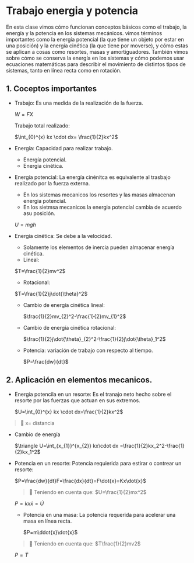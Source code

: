 # Trabajo energia y potencia
En esta clase vimos cómo funcionan conceptos básicos como el trabajo, la energía y la potencia en los sistemas mecánicos. vimos términos importantes como la energía potencial (la que tiene un objeto por estar en una posición) y la energía cinética (la que tiene por moverse), y cómo estas se aplican a cosas como resortes, masas y amortiguadores. También vimos sobre cómo se conserva la energía en los sistemas y cómo podemos usar ecuaciones matemáticas para describir el movimiento de distintos tipos de sistemas, tanto en línea recta como en rotación.

## 1. Coceptos importantes

- Trabajo: Es una medida de la realización de la fuerza.

  $W=FX$

  Trabajo total realizado:

  $\int_{0}^{x} kx \cdot dx= \frac{1}{2}kx^2$

- Energía: Capacidad para realizar trabajo.
  - Energía potencial.
  - Energia cinética.

- Energía potencial: La energía cinénitca es equivalente al trasbajo realizado por la fuerza externa.
  - En los sistemas mecanicos los resortes y las masas almacenan energia potencial.
  - En los sietmsa mecanicos la energia potencial cambia de acuerdo asu posición.
    
  $U=mgh$

- Energía cinética: Se debe a la velocidad.
  - Solamente los elementos de inercia pueden almacenar energía cinética.
  - Lineal:   

  $T=\frac{1}{2}mv^2$               
  
  - Rotacional:
 
  $T=\frac{1}{2}j\dot{\theta}^2$

  - Cambio de energía cinética lineal:
 
    $\frac{1}{2}mv_{2}^2-\frac{1}{2}mv_{1}^2$

   - Cambio de energía cinética rotacional:
 
     $\frac{1}{2}j\dot{\theta}_{2}^2-\frac{1}{2}j\dot{\theta}_1^2$

  - Potencia: variación de trabajo con respecto al tiempo.
 
    $P=\frac{dw}{dt}$


## 2. Aplicación en elementos mecanicos.

  - Energia potencila en un resorte: Es el tranajo neto hecho sobre el resorte por las fuerzas que actuan en sus extremos.
 
    $U=\int_{0}^{x} kx \cdot dx=\frac{1}{2}kx^2$

   >🔑 x= distancia 

 - Cambio de energía

   $\triangle U=\int_{x_{1}}^{x_{2}} kx\cdot dx =\frac{1}{2}kx_2^2-\frac{1}{2}kx_1^2$


 - Potencia en un resorte: Potencia requierida para estirar o contrear un resorte:

   $P=\frac{dw}{dt}F=\frac{dx}{dt}=F\dot{x}=Kx\dot{x}$

   >🔑 Teniendo en cuenta que:
   >$U=\frac{1}{2}mx^2$

   $P=kx\dot{x}=\dot{U}$

   - Potencia en una masa: La potencia requerida para acelerar una masa en línea recta.
  
     $P=m\ddot{x}\dot{x}$

    >🔑 Teniendo en cuenta que:
     >$T\frac{1}{2}mv2$

     $P=\dot{T}$



 






















